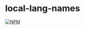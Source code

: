 # local-lang-names
[![NPM](https://nodei.co/npm/local-lang-names.png)](https://nodei.co/npm/local-lang-names/)
